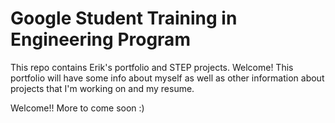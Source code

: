 # Google Student Training in Engineering Program

This repo contains Erik's portfolio and STEP projects.
Welcome! This portfolio will have some info about myself as well as other information about projects that I'm working on and my resume.

Welcome!! More to come soon :)
